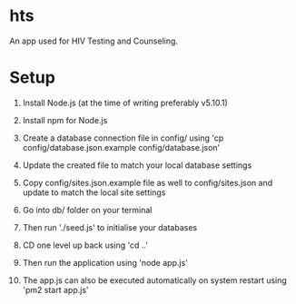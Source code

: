 # hts

An app used for HIV Testing and Counseling.

Setup
=====

1. Install Node.js (at the time of writing preferably v5.10.1)

2. Install npm for Node.js

3. Create a database connection file in config/ using 
    'cp config/database.json.example config/database.json'
    
4. Update the created file to match your local database settings

5. Copy config/sites.json.example file as well to config/sites.json and update to match the local site settings

6. Go into db/ folder on your terminal

7. Then run './seed.js' to initialise your databases

8. CD one level up back using 'cd ..'

9. Then run the application using 'node app.js'

10. The app.js can also be executed automatically on system restart using 'pm2 start app.js'

